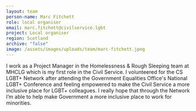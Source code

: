 ```yaml
---
layout: team
person-name: Marc Fitchett
role: local organiser
email: marc.fitchett@civilservice.lgbt
project: Local organiser
region: Scotland
archive: "false"
image: /assets/images/uploads/team/marc-fitchett.jpeg
---
```


I work as a Project Manager in the Homelessness & Rough Sleeping team at MHCLG which is my first role in the Civil Service. I volunteered for the CS LGBT+ Network after attending the Government Equalities Office's National LGBT+ Conference and feeling empowered to make the Civil Service a more inclusive place for LGBT+ colleagues. I really hope that through the Network I’m able to help make Government a more inclusive place to work for minorities.